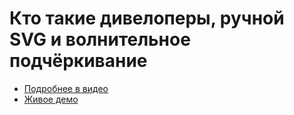 # Кто такие дивелоперы, ручной SVG и волнительное подчёркивание

- [Подробнее в видео](https://youtu.be/Me4j7QeKBCM)
- [Живое демо](https://pepelsbey.github.io/playground/8/)
